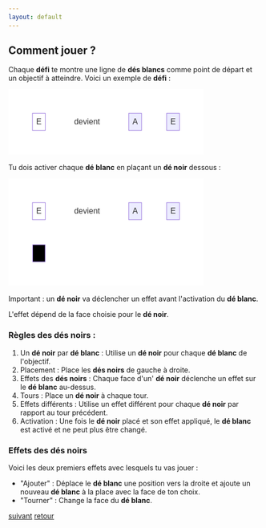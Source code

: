 ```yaml
---
layout: default
---
```


## Comment jouer ?

Chaque **défi** te montre une ligne de **dés blancs** comme point de départ et un objectif à atteindre. Voici un exemple de **défi** :

![](assets/1.png)

Tu dois activer chaque **dé blanc** en plaçant un **dé noir** dessous :

![](assets/2.png)

Important : un **dé noir** va déclencher un effet avant l'activation du **dé blanc**.

L'effet dépend de la face choisie pour le **dé noir**.

### Règles des **dés noirs** :

1. Un **dé noir** par **dé blanc** : Utilise un **dé noir** pour chaque **dé blanc** de l'objectif.
2. Placement : Place les **dés noirs** de gauche à droite.
3. Effets des **dés noirs** : Chaque face d'un' **dé noir** déclenche un effet sur le **dé blanc** au-dessus.
4. Tours : Place un **dé noir** à chaque tour.
5. Effets différents : Utilise un effet différent pour chaque **dé noir** par rapport au tour précédent.
6. Activation : Une fois le **dé noir** placé et son effet appliqué, le **dé blanc** est activé et ne peut plus être changé.

### Effets des dés noirs

Voici les deux premiers effets avec lesquels tu vas jouer :

- "Ajouter" : Déplace le **dé blanc** une position vers la droite et ajoute un nouveau **dé blanc** à la place avec la face de ton choix.
- "Tourner" : Change la face du **dé blanc**.

[suivant](./2)
[retour](./)
